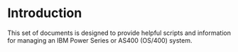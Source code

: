 # Introduction
This set of documents is designed to provide helpful scripts and information for managing an IBM Power Series or AS400 (OS/400) system.


